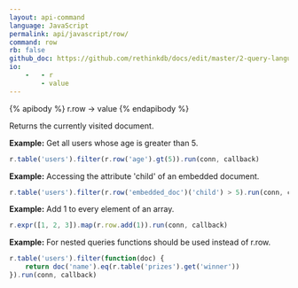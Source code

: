 ```yaml
---
layout: api-command 
language: JavaScript
permalink: api/javascript/row/
command: row
rb: false
github_doc: https://github.com/rethinkdb/docs/edit/master/2-query-language/api/javascript/document-manipulation/row.md
io:
    -   - r
        - value
---
```


{% apibody %}
r.row &rarr; value
{% endapibody %}

Returns the currently visited document.

__Example:__ Get all users whose age is greater than 5.

```js
r.table('users').filter(r.row('age').gt(5)).run(conn, callback)
```


__Example:__ Accessing the attribute 'child' of an embedded document.

```js
r.table('users').filter(r.row('embedded_doc')('child') > 5).run(conn, callback)
```


__Example:__ Add 1 to every element of an array.

```js
r.expr([1, 2, 3]).map(r.row.add(1)).run(conn, callback)
```


__Example:__ For nested queries functions should be used instead of r.row.

```js
r.table('users').filter(function(doc) {
    return doc('name').eq(r.table('prizes').get('winner'))
}).run(conn, callback)
```

